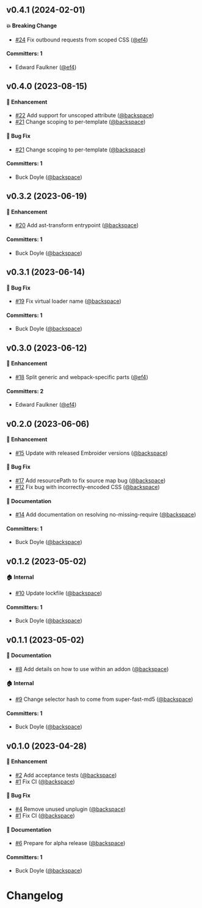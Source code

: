 







## v0.4.1 (2024-02-01)

#### :boom: Breaking Change
* [#24](https://github.com/cardstack/glimmer-scoped-css/pull/24) Fix outbound requests from scoped CSS ([@ef4](https://github.com/ef4))

#### Committers: 1
- Edward Faulkner ([@ef4](https://github.com/ef4))

## v0.4.0 (2023-08-15)

#### :rocket: Enhancement
* [#22](https://github.com/cardstack/glimmer-scoped-css/pull/22) Add support for unscoped attribute ([@backspace](https://github.com/backspace))
* [#21](https://github.com/cardstack/glimmer-scoped-css/pull/21) Change scoping to per-template ([@backspace](https://github.com/backspace))

#### :bug: Bug Fix
* [#21](https://github.com/cardstack/glimmer-scoped-css/pull/21) Change scoping to per-template ([@backspace](https://github.com/backspace))

#### Committers: 1
- Buck Doyle ([@backspace](https://github.com/backspace))


## v0.3.2 (2023-06-19)

#### :rocket: Enhancement
* [#20](https://github.com/cardstack/glimmer-scoped-css/pull/20) Add ast-transform entrypoint ([@backspace](https://github.com/backspace))

#### Committers: 1
- Buck Doyle ([@backspace](https://github.com/backspace))


## v0.3.1 (2023-06-14)

#### :bug: Bug Fix
* [#19](https://github.com/cardstack/glimmer-scoped-css/pull/19) Fix virtual loader name ([@backspace](https://github.com/backspace))

#### Committers: 1
- Buck Doyle ([@backspace](https://github.com/backspace))


## v0.3.0 (2023-06-12)

#### :rocket: Enhancement
* [#18](https://github.com/cardstack/glimmer-scoped-css/pull/18) Split generic and webpack-specific parts ([@ef4](https://github.com/ef4))

#### Committers: 2
- Edward Faulkner ([@ef4](https://github.com/ef4))


## v0.2.0 (2023-06-06)

#### :rocket: Enhancement
* [#15](https://github.com/cardstack/glimmer-scoped-css/pull/15) Update with released Embroider versions ([@backspace](https://github.com/backspace))

#### :bug: Bug Fix
* [#17](https://github.com/cardstack/glimmer-scoped-css/pull/17) Add resourcePath to fix source map bug ([@backspace](https://github.com/backspace))
* [#12](https://github.com/cardstack/glimmer-scoped-css/pull/12) Fix bug with incorrectly-encoded CSS ([@backspace](https://github.com/backspace))

#### :memo: Documentation
* [#14](https://github.com/cardstack/glimmer-scoped-css/pull/14) Add documentation on resolving no-missing-require ([@backspace](https://github.com/backspace))

#### Committers: 1
- Buck Doyle ([@backspace](https://github.com/backspace))


## v0.1.2 (2023-05-02)

#### :house: Internal
* [#10](https://github.com/cardstack/glimmer-scoped-css/pull/10) Update lockfile ([@backspace](https://github.com/backspace))

#### Committers: 1
- Buck Doyle ([@backspace](https://github.com/backspace))


## v0.1.1 (2023-05-02)

#### :memo: Documentation
* [#8](https://github.com/cardstack/glimmer-scoped-css/pull/8) Add details on how to use within an addon ([@backspace](https://github.com/backspace))

#### :house: Internal
* [#9](https://github.com/cardstack/glimmer-scoped-css/pull/9) Change selector hash to come from super-fast-md5 ([@backspace](https://github.com/backspace))

#### Committers: 1
- Buck Doyle ([@backspace](https://github.com/backspace))


## v0.1.0 (2023-04-28)

#### :rocket: Enhancement
* [#2](https://github.com/cardstack/glimmer-scoped-css/pull/2) Add acceptance tests ([@backspace](https://github.com/backspace))
* [#1](https://github.com/cardstack/glimmer-scoped-css/pull/1) Fix CI ([@backspace](https://github.com/backspace))

#### :bug: Bug Fix
* [#4](https://github.com/cardstack/glimmer-scoped-css/pull/4) Remove unused unplugin ([@backspace](https://github.com/backspace))
* [#1](https://github.com/cardstack/glimmer-scoped-css/pull/1) Fix CI ([@backspace](https://github.com/backspace))

#### :memo: Documentation
* [#6](https://github.com/cardstack/glimmer-scoped-css/pull/6) Prepare for alpha release ([@backspace](https://github.com/backspace))

#### Committers: 1
- Buck Doyle ([@backspace](https://github.com/backspace))

# Changelog

